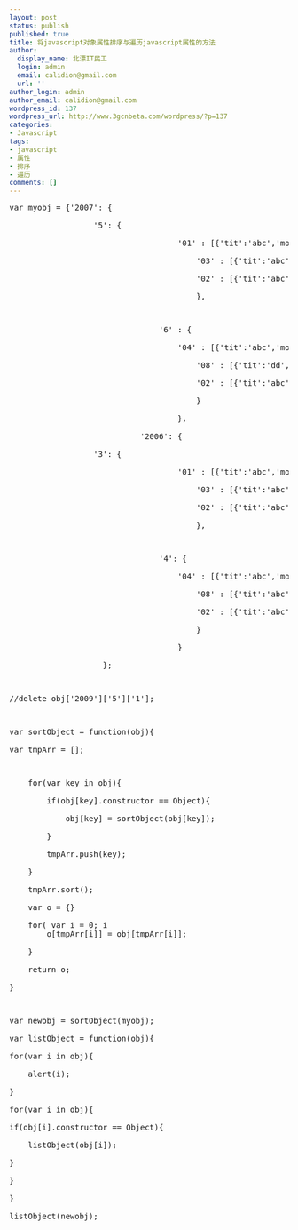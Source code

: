 ```yaml
---
layout: post
status: publish
published: true
title: 将javascript对象属性排序与遍历javascript属性的方法
author:
  display_name: 北漂IT民工
  login: admin
  email: calidion@gmail.com
  url: ''
author_login: admin
author_email: calidion@gmail.com
wordpress_id: 137
wordpress_url: http://www.3gcnbeta.com/wordpress/?p=137
categories:
- Javascript
tags:
- javascript
- 属性
- 排序
- 遍历
comments: []
---
```

<pre name="code" class="javascript">
var myobj = {'2007': {<br />
                  '5': {<br />
                                    '01' : [{'tit':'abc','mon':123,'typ':2},{'tit':'abc','mon':123,'typ':2}],<br />
                                        '03' : [{'tit':'abc','mon':123,'typ':2},{'tit':'abc','mon':123,'typ':2}],<br />
                                        '02' : [{'tit':'abc','mon':123,'typ':2},{'tit':'abc','mon':123,'typ':2}]<br />
                                        },</p>
<p>                                '6' : {<br />
                                    '04' : [{'tit':'abc','mon':123,'typ':2},{'tit':'abc','mon':123,'typ':2}],<br />
                                        '08' : [{'tit':'dd','mon':123,'typ':2},{'tit':'abc','mon':123,'typ':2}],<br />
                                        '02' : [{'tit':'abc','mon':123,'typ':2},{'tit':'abc','mon':123,'typ':2}]<br />
                                        }<br />
                                    },<br />
                            '2006': {<br />
                  '3': {<br />
                                    '01' : [{'tit':'abc','mon':123,'typ':2},{'tit':'abc','mon':123,'typ':2}],<br />
                                        '03' : [{'tit':'abc','mon':123,'typ':2},{'tit':'abc','mon':123,'typ':2}],<br />
                                        '02' : [{'tit':'abc','mon':123,'typ':2},{'tit':'abc','mon':123,'typ':2}]<br />
                                        },</p>
<p>                                '4': {<br />
                                    '04' : [{'tit':'abc','mon':123,'typ':2},{'tit':'abc','mon':123,'typ':2}],<br />
                                        '08' : [{'tit':'abc','mon':123,'typ':2},{'tit':'abc','mon':123,'typ':2}],<br />
                                        '02' : [{'tit':'abc','mon':123,'typ':2},{'tit':'abc','mon':123,'typ':2}]<br />
                                        }<br />
                                    }<br />
                    };</p>
<p>//delete obj['2009']['5']['1'];</p>
<p>var sortObject = function(obj){<br />
var tmpArr = [];</p>
<p>    for(var key in obj){<br />
        if(obj[key].constructor == Object){<br />
            obj[key] = sortObject(obj[key]);<br />
        }<br />
        tmpArr.push(key);<br />
    }<br />
    tmpArr.sort();<br />
    var o = {}<br />
    for( var i = 0; i <tmpArr.length ; i ++){<br />
        o[tmpArr[i]] = obj[tmpArr[i]];<br />
    }<br />
    return o;<br />
}</p>
<p>var newobj = sortObject(myobj);<br />
var listObject = function(obj){<br />
for(var i in obj){<br />
    alert(i);<br />
}<br />
for(var i in obj){<br />
if(obj[i].constructor == Object){<br />
    listObject(obj[i]);<br />
}<br />
}<br />
}<br />
listObject(newobj);<br />
</pre></p>
